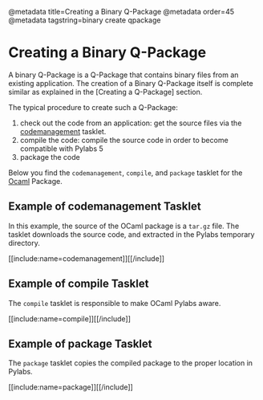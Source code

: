 @metadata title=Creating a Binary Q-Package
@metadata order=45
@metadata tagstring=binary create qpackage

[qptasklets]: #/Q-Packages/QPTasklets
[Ocaml]: http://caml.inria.fr/ocaml/index.en.html


# Creating a Binary Q-Package

A binary Q-Package is a Q-Package that contains binary files from an existing application. The creation of a Binary Q-Package itself is complete similar as explained in the [Creating a Q-Package] section.

The typical procedure to create such a Q-Package:

1. check out the code from an application: get the source files via the [codemanagement][qptasklets] tasklet.
2. compile the code: compile the source code in order to become compatible with Pylabs 5
3. package the code

Below you find the `codemanagement`, `compile`, and `package` tasklet for the [Ocaml][] Package.


## Example of codemanagement Tasklet
In this example, the source of the OCaml package is a `tar.gz` file. The tasklet downloads the source code, and extracted in the Pylabs temporary directory.

[[include:name=codemanagement]][[/include]]


## Example of compile Tasklet
The `compile` tasklet is responsible to make OCaml Pylabs aware.

[[include:name=compile]][[/include]]


## Example of package Tasklet
The `package` tasklet copies the compiled package to the proper location in Pylabs.

[[include:name=package]][[/include]]
